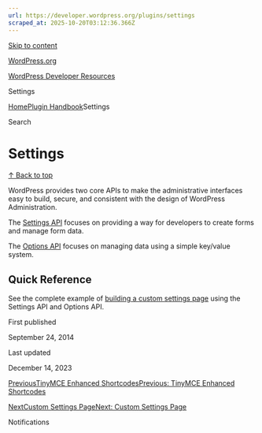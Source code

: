 ```yaml
---
url: https://developer.wordpress.org/plugins/settings
scraped_at: 2025-10-20T03:12:36.366Z
---
```


[Skip to content](https://developer.wordpress.org/plugins/settings/#wp--skip-link--target)

[WordPress.org](https://wordpress.org/)

[WordPress Developer Resources](https://developer.wordpress.org/)

Settings


[Home](https://developer.wordpress.org/)[Plugin Handbook](https://developer.wordpress.org/plugins/)Settings

Search

# Settings

[↑ Back to top](https://developer.wordpress.org/plugins/settings/#wp--skip-link--target)

WordPress provides two core APIs to make the administrative interfaces easy to build, secure, and consistent with the design of WordPress Administration.

The [Settings API](https://developer.wordpress.org/plugins/settings/settings-api/) focuses on providing a way for developers to create forms and manage form data.

The [Options API](https://developer.wordpress.org/plugins/settings/options-api/) focuses on managing data using a simple key/value system.

## Quick Reference

See the complete example of [building a custom settings page](https://developer.wordpress.org/plugins/settings/custom-settings-page/) using the Settings API and Options API.

First published

September 24, 2014

Last updated

December 14, 2023

[PreviousTinyMCE Enhanced ShortcodesPrevious: TinyMCE Enhanced Shortcodes](https://developer.wordpress.org/plugins/shortcodes/tinymce-enhanced-shortcodes/)

[NextCustom Settings PageNext: Custom Settings Page](https://developer.wordpress.org/plugins/settings/custom-settings-page/)

Notifications